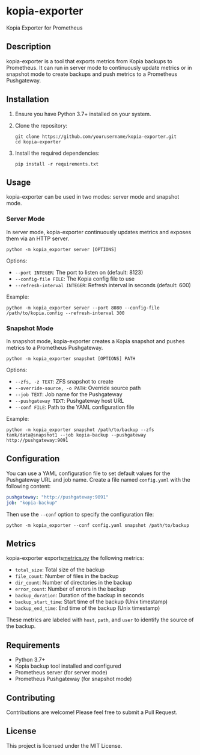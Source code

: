 # kopia-exporter

Kopia Exporter for Prometheus

## Description

kopia-exporter is a tool that exports metrics from Kopia backups to Prometheus. It can run in server mode to continuously update metrics or in snapshot mode to create backups and push metrics to a Prometheus Pushgateway.

## Installation

1. Ensure you have Python 3.7+ installed on your system.

2. Clone the repository:
   ```
   git clone https://github.com/yourusername/kopia-exporter.git
   cd kopia-exporter
   ```

3. Install the required dependencies:
   ```
   pip install -r requirements.txt
   ```

## Usage

kopia-exporter can be used in two modes: server mode and snapshot mode.

### Server Mode

In server mode, kopia-exporter continuously updates metrics and exposes them via an HTTP server.

```
python -m kopia_exporter server [OPTIONS]
```

Options:
- `--port INTEGER`: The port to listen on (default: 8123)
- `--config-file FILE`: The Kopia config file to use
- `--refresh-interval INTEGER`: Refresh interval in seconds (default: 600)

Example:
```
python -m kopia_exporter server --port 8080 --config-file /path/to/kopia.config --refresh-interval 300
```

### Snapshot Mode

In snapshot mode, kopia-exporter creates a Kopia snapshot and pushes metrics to a Prometheus Pushgateway.

```
python -m kopia_exporter snapshot [OPTIONS] PATH
```

Options:
- `--zfs, -z TEXT`: ZFS snapshot to create
- `--override-source, -o PATH`: Override source path
- `--job TEXT`: Job name for the Pushgateway
- `--pushgateway TEXT`: Pushgateway host URL
- `--conf FILE`: Path to the YAML configuration file

Example:
```
python -m kopia_exporter snapshot /path/to/backup --zfs tank/data@snapshot1 --job kopia-backup --pushgateway http://pushgateway:9091
```

## Configuration

You can use a YAML configuration file to set default values for the Pushgateway URL and job name. Create a file named `config.yaml` with the following content:

```yaml
pushgateway: "http://pushgateway:9091"
job: "kopia-backup"
```

Then use the `--conf` option to specify the configuration file:

```
python -m kopia_exporter --conf config.yaml snapshot /path/to/backup
```

## Metrics

kopia-exporter exports[metrics.py](src%2Fkopia_exporter%2Fmetrics.py) the following metrics:

- `total_size`: Total size of the backup
- `file_count`: Number of files in the backup
- `dir_count`: Number of directories in the backup
- `error_count`: Number of errors in the backup
- `backup_duration`: Duration of the backup in seconds
- `backup_start_time`: Start time of the backup (Unix timestamp)
- `backup_end_time`: End time of the backup (Unix timestamp)

These metrics are labeled with `host`, `path`, and `user` to identify the source of the backup.

## Requirements

- Python 3.7+
- Kopia backup tool installed and configured
- Prometheus server (for server mode)
- Prometheus Pushgateway (for snapshot mode)

## Contributing

Contributions are welcome! Please feel free to submit a Pull Request.

## License

This project is licensed under the MIT License.

